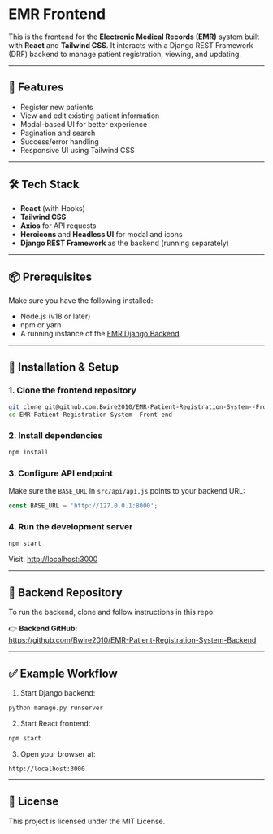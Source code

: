 # EMR Frontend

This is the frontend for the **Electronic Medical Records (EMR)** system built with **React** and **Tailwind CSS**. It interacts with a Django REST Framework (DRF) backend to manage patient registration, viewing, and updating.

---

## 🚀 Features

- Register new patients  
- View and edit existing patient information  
- Modal-based UI for better experience  
- Pagination and search  
- Success/error handling  
- Responsive UI using Tailwind CSS

---

## 🛠️ Tech Stack

- **React** (with Hooks)  
- **Tailwind CSS**  
- **Axios** for API requests  
- **Heroicons** and **Headless UI** for modal and icons  
- **Django REST Framework** as the backend (running separately)

---

## 📦 Prerequisites

Make sure you have the following installed:

- Node.js (v18 or later)
- npm or yarn
- A running instance of the [EMR Django Backend](https://github.com/Bwire2010/EMR-Patient-Registration-System-Backend)

---

## 🔧 Installation & Setup

### 1. Clone the frontend repository

```bash
git clone git@github.com:Bwire2010/EMR-Patient-Registration-System--Front-end.git
cd EMR-Patient-Registration-System--Front-end
```

### 2. Install dependencies

```bash
npm install
```

### 3. Configure API endpoint

Make sure the `BASE_URL` in `src/api/api.js` points to your backend URL:

```js
const BASE_URL = 'http://127.0.0.1:8000';
```

### 4. Run the development server

```bash
npm start
```

Visit: [http://localhost:3000](http://localhost:3000)

---

## 🔗 Backend Repository

To run the backend, clone and follow instructions in this repo:

👉 **Backend GitHub:**  
https://github.com/Bwire2010/EMR-Patient-Registration-System-Backend

---

## ✅ Example Workflow

1. Start Django backend:

```bash
python manage.py runserver
```

2. Start React frontend:

```bash
npm start
```

3. Open your browser at:

```
http://localhost:3000
```

---

## 📄 License

This project is licensed under the MIT License.
